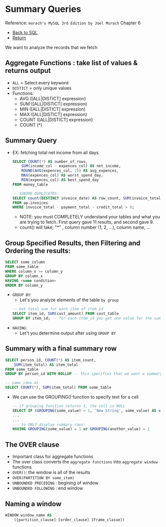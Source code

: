 # Summary Queries
Reference: `murach's MySQL 3rd Edition by Joel Murach` Chapter 6
* [Back to SQL](sql.md)
* [Return](../README.md)

We want to analyze the records that we fetch

## Aggregate Functions : take list of values & returns output
* `ALL` = Select every keyword
* `DISTICT` = only unique values
* Functions:
    * AVG ([ALL|DISTICT] expression)
    * SUM ([ALL|DISTICT] expression)
    * MIN ([ALL|DISTICT] expression)
    * MAX ([ALL|DISTICT] expression)
    * COUNT ([ALL|DISTICT] expression)
    * COUNT (*)
## Summary Query
* EX: fetching total net income from all days
    ```SQL
    SELECT COUNT(*) AS number_of_rows,
        SUM(income_col - expences_col) AS net_income,
        ROUND(AVG(expences_col, 2)) AS avg_expences,
        MAX(expences_col) AS worst_spend_day,
        MIN(expences_col) AS best_spend_day
    FROM money_table

    -- IGNORE DUPLICATES:
    SELECT count(DISTINCT invoice_date) AS row_count, SUM(invoice_total) 
    FROM ap.invoices
    WHERE invoice_total - payment_total - credit_total > 0;
    ```
    * NOTE: you must COMPLETELY understand your tables and what you are trying to fetch. First query gave 11 results, and second gave 9.
    * count() will take; "*" , column number (1, 2, ...), column name, ...

## Group Specified Results, then Filtering and Ordering the results:
```SQL
SELECT some_column
FROM some_table
WHERE column_x >= column_y
GROUP BY column_x
HAVING <some condition>
ORDER BY column_y
```
* `GROUP BY`:
    * Let's you analyze elements of the table `by group`
    ```SQL
    -- Get total sum for each item of item_id
    SELECT item_id, SUM(cost_amount) FROM cost_table
    GROUP BY item_id; -- for each item_id you get one value for the sum
    ```
* `HAVING`:
    * Let't you determine output after using `GROUP BY`
## Summary with a final summary row
```SQL
SELECT person_id, COUNT(*) AS item_count,
    SUM(item_total) AS item_total
FROM some_table
GROUP BY person_id WITH ROLLUP -- this specifies that we want a summary row that gives a sum of all of the rows

-- same idea as
SELECT COUNT(*), SUM(item_total) FROM some_table
```
* We can use the GROUPING() function to specify text for a cell
    ```SQL
    -- if grouping function returns 1, the cell is NULL
    SELECT IF (GROUPING(some_value) = 1, 'New String', some_value) AS some_value
    ...
    ...
    --- to ONLY display summary rows:
    HAVING GROUPING(some_value) = 1 or GROUPING(another_value) = 1
    ```
## The OVER clause
* Important class for aggregate functions
* The over class converts the `aggregate functions` into `aggregate window` functions
* `OVER()`: the window is all of the results
* `OVER(PARTITION BY some_item)`
* `UNBOUNDED PRECEDING` : begining of window
* `UNBOUNDED FOLLOWING` : end window

## Naming a window
```SQL
WINDOW window_name AS
    ([partition_clause] [order_clause] [Frame_clasue])
```